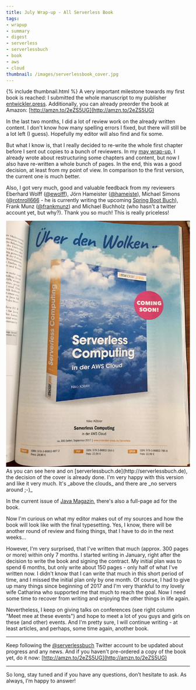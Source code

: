 ```yaml
---
title: July Wrap-up - All Serverless Book
tags:
- wrapup
- summary
- digest
- serverless
- serverlessbuch
- book
- aws
- cloud
thumbnail: /images/serverlessbook_cover.jpg
---
```


{% include thumbnail.html %}
A very important milestone towards my first book is reached:
I submitted the whole manuscript to my publisher [entwickler.press](http://entwickler-press.de).
Additionally, you can already preorder the book at Amazon: [http://amzn.to/2eZS5UG](http://amzn.to/2eZS5UG)

In the last two months, I did a lot of review work on the already written content.
I don't know how many spelling errors I fixed, but there will still be a lot left (I guess).
Hopefully my editor will also find and fix some.

But what I know is, that I really decided to re-write the whole first chapter before I sent out copies to a bunch of reviewers.
In my [may wrap-up](/2017/06/may-wrapup-jax-serverless-book.html), I already wrote about restructuring some chapters and content, but now I also have re-written a whole bunch of pages.
In the end, this was a good decision, at least from my point of view.
In comparison to the first version, the current one is much better.

Also, I got very much, good and valuable feedback from my reviewers Eberhard Wolff ([@ewolff](https://twitter.com/ewolff)), Jörn Hameister ([@hameiste](https://twitter.com/hameiste)), Michael Simons ([@rotnroll666](https://twitter.com/rotnroll666) - he is currently writing the upcoming [Spring Boot Buch](http://springbootbuch.de/)), Frank Munz ([@frankmunz](https://twitter.com/frankmunz)) and Michael Buchholz (who hasn't a twitter account yet, but why?).
Thank you so much! This is really priceless!

<a href="#" data-featherlight="/images/serverlessbook_ad.jpg">
  <img src="/images/serverlessbook_ad.jpg" class="postimg left"/>
</a>
As you can see here and on [serverlessbuch.de](http://serverlessbuch.de), the decision of the cover is already done.
I'm very happy with this version and like it very much.
It's _above the clouds_ and there are _no servers around ;-)_

In the current issue of [Java Magazin](https://jaxenter.de/magazine/java-magazin), there's also a full-page ad for the book.

Now I'm curious on what my editor makes out of my sources and how the book will look like with the final typesetting.
Yes, I know, there will be another round of review and fixing things, that I have to do in the next weeks...

However, I'm very surprised, that I've written that much (approx. 300 pages or more) within only 7 months.
I started writing in January, right after the decision to write the book and signing the contract.
My initial plan was to spend 6 months, but only write about 150 pages - only half of what I've written now.
I didn't know that I can write that much in this short period of time, and I missed the initial plan only by one month.
Of course, I had to give up many things since beginning of 2017 and I'm very thankful to my lovely wife Catharina who supported me that much to reach the goal.
Now I need some time to recover from writing and enjoying the other things in life again.

Nevertheless, I keep on giving talks on conferences (see right column "Meet mee at these events") and hope to meet a lot of you guys and girls on these (and other) events.
And I'm pretty sure, I will continue writing - at least articles, and perhaps, some time again, another book.

---

Keep following the [@serverlessbuch](https://twitter.com/serverlessbuch) Twitter account to be updated about progress and any news.
And if you haven't pre-ordered a copy of the book yet, do it now: [http://amzn.to/2eZS5UG](http://amzn.to/2eZS5UG)

---

So long, stay tuned and if you have any questions, don’t hesitate to ask. As always, I’m happy to answer!
